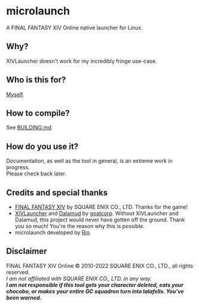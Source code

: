 # microlaunch
A FINAL FANTASY XIV Online native launcher for Linux.

## Why?
XIVLauncher doesn't work for my incredibly fringe use-case.

## Who is this for?
[Myself](https://kagamine-r.in).

## How to compile?
See [BUILDING.md](/BUILDING.md).

## How do you use it?
Documentation, as well as the tool in general, is an extreme work in progress.  
Please check back later.

## Credits and special thanks
- [FINAL FANTASY XIV](https://finalfantasyxiv.com) by SQUARE ENIX CO., LTD. Thanks for the game!
- [XIVLauncher](https://github.com/goatcorp/FFXIVQuickLauncher) and [Dalamud](https://github.com/goatcorp/Dalamud) by [goatcorp](https://github.com/goatcorp). Without XIVLauncher and Dalamud, this project would never have gotten off the ground. Thank you so much! You're the reason why this is possible.
- microlaunch developed by [Rin](https://twitter.com/lostkagamine).

## Disclaimer
FINAL FANTASY XIV Online © 2010-2022 SQUARE ENIX CO., LTD., all rights reserved.  
*I am not affiliated with SQUARE ENIX CO., LTD. in any way.*  
***I am not responsible if this tool gets your character deleted, eats your chocobo, or makes***
***your entire GC squadron turn into lalafells. You've been warned.***
